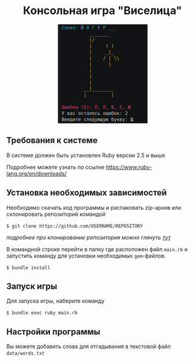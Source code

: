 <h1 align="center">Консольная игра "Виселица"</h1>

<p align="center">
  <img src="src/hungman.png"/>
</p>

## Требования к системе
В системе должен быть установлен Ruby версии 2.5 и выше

Подробнее можете узнать по ссылке https://www.ruby-lang.org/en/downloads/

## Установка необходимых зависимостей
Необходимо скачать код программы и распаковать zip-архив или склонировать репозиторий командой 
```
$ git clone https://github.com/USERNAME/REPOSITORY
```
_подробнее про клонирование репозитория можно глянуть [тут](https://help.github.com/en/github/creating-cloning-and-archiving-repositories/cloning-a-repository)_

В командной строке перейти в папку где расположен файл `main.rb` и запустить команду для установки необходимых `gem`-файлов.

```
$ bundle install
```

## Запуск игры

Для запуска игры, наберите команду
```
$ bundle exec ruby main.rb
```

## Настройки программы

Вы можете добавить слова для отгадывания в текстовой файл `data/words.txt`
